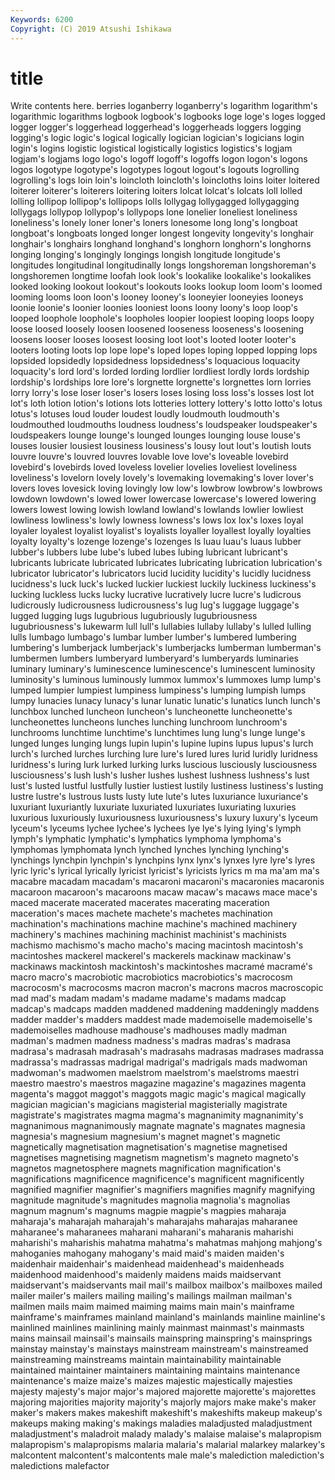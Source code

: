 ```yaml
---
Keywords: 6200
Copyright: (C) 2019 Atsushi Ishikawa
---
```


# title

Write contents here.
berries
loganberry loganberry's logarithm logarithm's logarithmic logarithms logbook logbook's logbooks loge
loge's loges logged logger logger's loggerhead loggerhead's loggerheads loggers logging
logging's logic logic's logical logically logician logician's logicians login login's
logins logistic logistical logistically logistics logistics's logjam logjam's logjams logo
logo's logoff logoff's logoffs logon logon's logons logos logotype logotype's
logotypes logout logout's logouts logrolling logrolling's logs loin loin's loincloth
loincloth's loincloths loins loiter loitered loiterer loiterer's loiterers loitering loiters
lolcat lolcat's lolcats loll lolled lolling lollipop lollipop's lollipops lolls
lollygag lollygagged lollygagging lollygags lollypop lollypop's lollypops lone lonelier loneliest
loneliness loneliness's lonely loner loner's loners lonesome long long's longboat
longboat's longboats longed longer longest longevity longevity's longhair longhair's longhairs
longhand longhand's longhorn longhorn's longhorns longing longing's longingly longings longish
longitude longitude's longitudes longitudinal longitudinally longs longshoreman longshoreman's longshoremen longtime
loofah look look's lookalike lookalike's lookalikes looked looking lookout lookout's
lookouts looks lookup loom loom's loomed looming looms loon loon's
looney looney's looneyier looneyies looneys loonie loonie's loonier loonies looniest
loons loony loony's loop loop's looped loophole loophole's loopholes loopier
loopiest looping loops loopy loose loosed loosely loosen loosened looseness
looseness's loosening loosens looser looses loosest loosing loot loot's looted
looter looter's looters looting loots lop lope lope's loped lopes
loping lopped lopping lops lopsided lopsidedly lopsidedness lopsidedness's loquacious loquacity
loquacity's lord lord's lorded lording lordlier lordliest lordly lords lordship
lordship's lordships lore lore's lorgnette lorgnette's lorgnettes lorn lorries lorry
lorry's lose loser loser's losers loses losing loss loss's losses
lost lot lot's loth lotion lotion's lotions lots lotteries lottery
lottery's lotto lotto's lotus lotus's lotuses loud louder loudest loudly
loudmouth loudmouth's loudmouthed loudmouths loudness loudness's loudspeaker loudspeaker's loudspeakers lounge
lounge's lounged lounges lounging louse louse's louses lousier lousiest lousiness
lousiness's lousy lout lout's loutish louts louvre louvre's louvred louvres
lovable love love's loveable lovebird lovebird's lovebirds loved loveless lovelier
lovelies loveliest loveliness loveliness's lovelorn lovely lovely's lovemaking lovemaking's lover
lover's lovers loves lovesick loving lovingly low low's lowbrow lowbrow's
lowbrows lowdown lowdown's lowed lower lowercase lowercase's lowered lowering lowers
lowest lowing lowish lowland lowland's lowlands lowlier lowliest lowliness lowliness's
lowly lowness lowness's lows lox lox's loxes loyal loyaler loyalest
loyalist loyalist's loyalists loyaller loyallest loyally loyalties loyalty loyalty's lozenge
lozenge's lozenges ls luau luau's luaus lubber lubber's lubbers lube
lube's lubed lubes lubing lubricant lubricant's lubricants lubricate lubricated lubricates
lubricating lubrication lubrication's lubricator lubricator's lubricators lucid lucidity lucidity's lucidly
lucidness lucidness's luck luck's lucked luckier luckiest luckily luckiness luckiness's
lucking luckless lucks lucky lucrative lucratively lucre lucre's ludicrous ludicrously
ludicrousness ludicrousness's lug lug's luggage luggage's lugged lugging lugs lugubrious
lugubriously lugubriousness lugubriousness's lukewarm lull lull's lullabies lullaby lullaby's lulled
lulling lulls lumbago lumbago's lumbar lumber lumber's lumbered lumbering lumbering's
lumberjack lumberjack's lumberjacks lumberman lumberman's lumbermen lumbers lumberyard lumberyard's lumberyards
luminaries luminary luminary's luminescence luminescence's luminescent luminosity luminosity's luminous luminously
lummox lummox's lummoxes lump lump's lumped lumpier lumpiest lumpiness lumpiness's
lumping lumpish lumps lumpy lunacies lunacy lunacy's lunar lunatic lunatic's
lunatics lunch lunch's lunchbox lunched luncheon luncheon's luncheonette luncheonette's luncheonettes
luncheons lunches lunching lunchroom lunchroom's lunchrooms lunchtime lunchtime's lunchtimes lung
lung's lunge lunge's lunged lunges lunging lungs lupin lupin's lupine
lupins lupus lupus's lurch lurch's lurched lurches lurching lure lure's
lured lures lurid luridly luridness luridness's luring lurk lurked lurking
lurks luscious lusciously lusciousness lusciousness's lush lush's lusher lushes lushest
lushness lushness's lust lust's lusted lustful lustfully lustier lustiest lustily
lustiness lustiness's lusting lustre lustre's lustrous lusts lusty lute lute's
lutes luxuriance luxuriance's luxuriant luxuriantly luxuriate luxuriated luxuriates luxuriating luxuries
luxurious luxuriously luxuriousness luxuriousness's luxury luxury's lyceum lyceum's lyceums lychee
lychee's lychees lye lye's lying lying's lymph lymph's lymphatic lymphatic's
lymphatics lymphoma lymphoma's lymphomas lymphomata lynch lynched lynches lynching lynching's
lynchings lynchpin lynchpin's lynchpins lynx lynx's lynxes lyre lyre's lyres
lyric lyric's lyrical lyrically lyricist lyricist's lyricists lyrics m ma
ma'am ma's macabre macadam macadam's macaroni macaroni's macaronies macaronis macaroon
macaroon's macaroons macaw macaw's macaws mace mace's maced macerate macerated
macerates macerating maceration maceration's maces machete machete's machetes machination machination's
machinations machine machine's machined machinery machinery's machines machining machinist machinist's
machinists machismo machismo's macho macho's macing macintosh macintosh's macintoshes mackerel
mackerel's mackerels mackinaw mackinaw's mackinaws mackintosh mackintosh's mackintoshes macramé macramé's
macro macro's macrobiotic macrobiotics macrobiotics's macrocosm macrocosm's macrocosms macron macron's
macrons macros macroscopic mad mad's madam madam's madame madame's madams
madcap madcap's madcaps madden maddened maddening maddeningly maddens madder madder's
madders maddest made mademoiselle mademoiselle's mademoiselles madhouse madhouse's madhouses madly
madman madman's madmen madness madness's madras madras's madrasa madrasa's madrasah
madrasah's madrasahs madrasas madrases madrassa madrassa's madrassas madrigal madrigal's madrigals
mads madwoman madwoman's madwomen maelstrom maelstrom's maelstroms maestri maestro maestro's
maestros magazine magazine's magazines magenta magenta's maggot maggot's maggots magic
magic's magical magically magician magician's magicians magisterial magisterially magistrate magistrate's
magistrates magma magma's magnanimity magnanimity's magnanimous magnanimously magnate magnate's magnates
magnesia magnesia's magnesium magnesium's magnet magnet's magnetic magnetically magnetisation magnetisation's
magnetise magnetised magnetises magnetising magnetism magnetism's magneto magneto's magnetos magnetosphere
magnets magnification magnification's magnifications magnificence magnificence's magnificent magnificently magnified magnifier
magnifier's magnifiers magnifies magnify magnifying magnitude magnitude's magnitudes magnolia magnolia's
magnolias magnum magnum's magnums magpie magpie's magpies maharaja maharaja's maharajah
maharajah's maharajahs maharajas maharanee maharanee's maharanees maharani maharani's maharanis maharishi
maharishi's maharishis mahatma mahatma's mahatmas mahjong mahjong's mahoganies mahogany mahogany's
maid maid's maiden maiden's maidenhair maidenhair's maidenhead maidenhead's maidenheads maidenhood
maidenhood's maidenly maidens maids maidservant maidservant's maidservants mail mail's mailbox
mailbox's mailboxes mailed mailer mailer's mailers mailing mailing's mailings mailman
mailman's mailmen mails maim maimed maiming maims main main's mainframe
mainframe's mainframes mainland mainland's mainlands mainline mainline's mainlined mainlines mainlining
mainly mainmast mainmast's mainmasts mains mainsail mainsail's mainsails mainspring mainspring's
mainsprings mainstay mainstay's mainstays mainstream mainstream's mainstreamed mainstreaming mainstreams maintain
maintainability maintainable maintained maintainer maintainers maintaining maintains maintenance maintenance's maize
maize's maizes majestic majestically majesties majesty majesty's major major's majored
majorette majorette's majorettes majoring majorities majority majority's majorly majors make
make's maker maker's makers makes makeshift makeshift's makeshifts makeup makeup's
makeups making making's makings maladies maladjusted maladjustment maladjustment's maladroit malady
malady's malaise malaise's malapropism malapropism's malapropisms malaria malaria's malarial malarkey
malarkey's malcontent malcontent's malcontents male male's malediction malediction's maledictions malefactor
